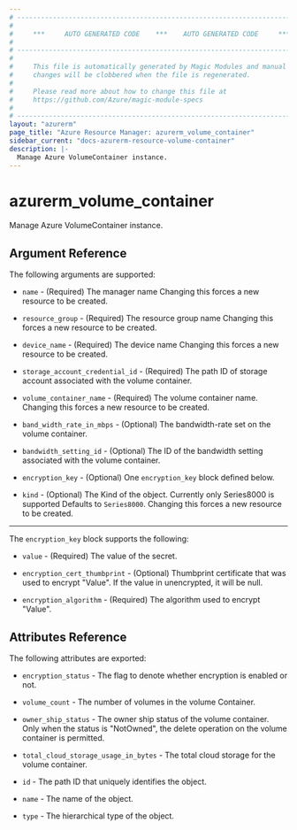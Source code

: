 ```yaml
---
# ----------------------------------------------------------------------------
#
#     ***     AUTO GENERATED CODE    ***    AUTO GENERATED CODE     ***
#
# ----------------------------------------------------------------------------
#
#     This file is automatically generated by Magic Modules and manual
#     changes will be clobbered when the file is regenerated.
#
#     Please read more about how to change this file at
#     https://github.com/Azure/magic-module-specs
#
# ----------------------------------------------------------------------------
layout: "azurerm"
page_title: "Azure Resource Manager: azurerm_volume_container"
sidebar_current: "docs-azurerm-resource-volume-container"
description: |-
  Manage Azure VolumeContainer instance.
---
```


# azurerm_volume_container

Manage Azure VolumeContainer instance.


## Argument Reference

The following arguments are supported:

* `name` - (Required) The manager name Changing this forces a new resource to be created.

* `resource_group` - (Required) The resource group name Changing this forces a new resource to be created.

* `device_name` - (Required) The device name Changing this forces a new resource to be created.

* `storage_account_credential_id` - (Required) The path ID of storage account associated with the volume container.

* `volume_container_name` - (Required) The volume container name. Changing this forces a new resource to be created.

* `band_width_rate_in_mbps` - (Optional) The bandwidth-rate set on the volume container.

* `bandwidth_setting_id` - (Optional) The ID of the bandwidth setting associated with the volume container.

* `encryption_key` - (Optional) One `encryption_key` block defined below.

* `kind` - (Optional) The Kind of the object. Currently only Series8000 is supported Defaults to `Series8000`. Changing this forces a new resource to be created.

---

The `encryption_key` block supports the following:

* `value` - (Required) The value of the secret.

* `encryption_cert_thumbprint` - (Optional) Thumbprint certificate that was used to encrypt "Value". If the value in unencrypted, it will be null.

* `encryption_algorithm` - (Required) The algorithm used to encrypt "Value".

## Attributes Reference

The following attributes are exported:

* `encryption_status` - The flag to denote whether encryption is enabled or not.

* `volume_count` - The number of volumes in the volume Container.

* `owner_ship_status` - The owner ship status of the volume container. Only when the status is "NotOwned", the delete operation on the volume container is permitted.

* `total_cloud_storage_usage_in_bytes` - The total cloud storage for the volume container.

* `id` - The path ID that uniquely identifies the object.

* `name` - The name of the object.

* `type` - The hierarchical type of the object.

